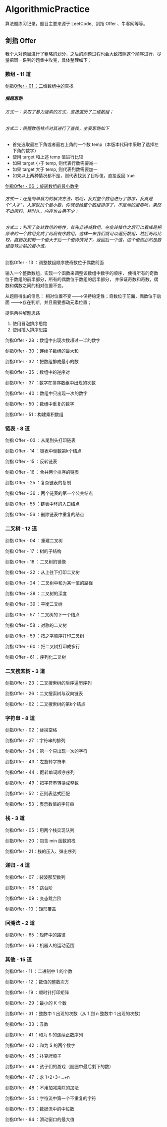 # AlgorithmicPractice
算法题练习记录，题目主要来源于 LeetCode、剑指 Offer 、牛客网等等。

## 剑指 Offer

我个人对题目进行了粗略的划分，之后的刷题过程也会大致按照这个顺序进行，尽量把同一系列的题集中攻克，具体整理如下：

### 数组 - 11 道

[剑指Offer - 01 ：二维数组中的查找](https://github.com/Bylant/AlgorithmicPractice/blob/master/algorithmic-practice/sword-for-offer/src/main/java/top/zhoudl/Offer01.java)

##### 解题思路

###### 方式一：采取了暴力搜索的方式，直接遍历了二维数组；

###### 方式二：根据数组特点对其进行了查找，主要思路如下

* 首先选取最左下角或者最右上角的一个数 temp（本版本代码中采取了选择左下角的数字）
* 使用 target 和上述 temp 值进行比较
* 如果 target 小于 temp, 则代表行数需要减一
* 如果 target 大于 temp, 则代表列数需要加一
* 如果以上两种情况都不是，则代表找到了目标值，直接返回 true

[剑指Offer - 06 ：旋转数组的最小数字](https://github.com/Bylant/AlgorithmicPractice/blob/master/algorithmic-practice/sword-for-offer/src/main/java/top/zhoudl/Offer02.java)

###### 方式一：还是简单暴力的解决方法，哈哈，我对整个数组进行了排序，我真是个“人才”，人家就找个最小数，你愣是给整个数组排序了，不是闲的蛋疼吗，果然不出所料，耗时久，内存也占用不少；

###### 方式二：利用了旋转数组的特性，首先非递减数组，在旋转操作之后可以看成是把原来的一个数组变成了两段有序数组，这样一来我们就可以遍历数组，然后两两比较，直到找到前一个值大于后一个值得情况下，返回后一个值，这个值则必然是数组旋转之前的最小值。

剑指Offer - 13 ：调整数组顺序使奇数位于偶数前面

输入一个整数数组，实现一个函数来调整该数组中数字的顺序，
 使得所有的奇数位于数组的前半部分，所有的偶数位于数组的后半部分，
并保证奇数和奇数，偶数和偶数之间的相对位置不变。


从题目得出的信息：
相对位置不变--->保持稳定性；奇数位于前面，偶数位于后面 --->存在判断，并且需要挪动元素位置；

提供两种解题思路

1. 使用冒泡排序思路
2. 使用插入排序思路

剑指Offer - 28 ：数组中出现次数超过一半的数字

剑指Offer - 30 ：连续子数组的最大和

剑指Offer - 32 ：把数组排成最小的数

剑指Offer - 35 ：数组中的逆序对

剑指Offer - 37 ：数字在排序数组中出现的次数

剑指Offer - 40 ：数组中只出现一次的数字

剑指Offer - 50 ：数组中重复的数字

剑指Offer - 51：构建乘积数组

### 链表 - 8 道

剑指 Offer - 03 ：从尾到头打印链表

剑指 Offer - 14 ：链表中倒数第k个结点

剑指 Offer - 15 ：反转链表

剑指 Offer - 16 ：合并两个排序的链表

剑指 Offer - 25 ：复杂链表的复制

剑指 Offer - 36 ：两个链表的第一个公共结点

剑指 Offer - 55 ：链表中环的入口结点

剑指 Offer - 56 ：删除链表中重复的结点

### 二叉树 - 12 道

剑指 Offer - 04 ：重建二叉树

剑指 Offer - 17 ：树的子结构

剑指 Offer - 18 ：二叉树的镜像

剑指 Offer - 22 ：从上往下打印二叉树

剑指 Offer - 24 ：二叉树中和为某一值的路径

剑指 Offer - 38 ：二叉树的深度

剑指 Offer - 39 ：平衡二叉树

剑指 Offer - 57 ：二叉树的下一个结点

剑指 Offer - 58 ：对称的二叉树

剑指 Offer - 59 ：按之字顺序打印二叉树

剑指 Offer - 60 ：把二叉树打印成多行

剑指 Offer - 61 ：序列化二叉树

### 二叉搜索树 - 3 道

剑指Offer - 23 ：二叉搜索树的后序遍历序列

剑指Offer - 26 ：二叉搜索树与双向链表

剑指Offer - 62 ：二叉搜索树的第k个结点

### 字符串 - 8 道

剑指Offer - 02 ：替换空格

剑指Offer - 27 ：字符串的排列

剑指Offer - 34 ：第一个只出现一次的字符

剑指Offer - 43 ：左旋转字符串

剑指Offer - 44 ：翻转单词顺序序列

剑指Offer - 49 ：把字符串转换成整数

剑指Offer - 52 ：正则表达式匹配

剑指Offer - 53 ：表示数值的字符串

### 栈 - 3 道

剑指Offer - 05 ：用两个栈实现队列

剑指Offer - 20 ：包含 min 函数的栈

剑指Offer - 21：栈的压入、弹出序列

### 递归 - 4 道

剑指Offer - 07 ：裴波那契数列

剑指Offer - 08 ：跳台阶

剑指Offer - 09 ：变态跳台阶

剑指Offer - 10 ：矩形覆盖

### 回溯法 - 2 道

剑指Offer - 65 ：矩阵中的路径

剑指Offer - 66 ：机器人的运动范围

### 其他 - 15 道

剑指Offer - 11 ：二进制中 1 的个数

剑指Offer - 12 ：数值的整数次方

剑指Offer - 19 ：顺时针打印矩阵

剑指Offer - 29 ：最小的 K 个数

剑指Offer - 31 ：整数中 1 出现的次数（从 1 到 n 整数中 1 出现的次数）

剑指Offer - 33 ：丑数

剑指Offer - 41 ：和为 S 的连续正数序列

剑指Offer - 42 ：和为 S 的两个数字

剑指Offer - 45 ：扑克牌顺子

剑指Offer - 46 ：孩子们的游戏（圆圈中最后剩下的数）

剑指Offer - 47 ：求 1+2+3+…+n

剑指Offer - 48 ：不用加减乘除的加法

剑指Offer - 54 ：字符流中第一个不重复的字符

剑指Offer - 63 ：数据流中的中位数

剑指Offer - 64 ：滑动窗口的最大值